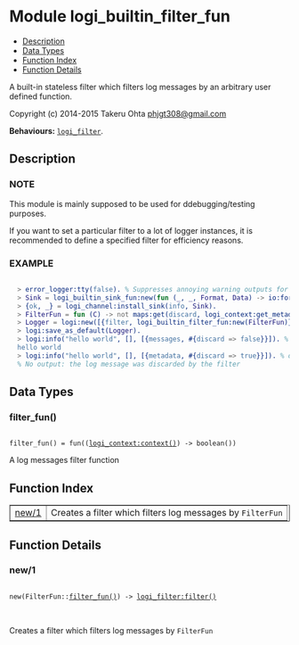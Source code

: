

# Module logi_builtin_filter_fun #
* [Description](#description)
* [Data Types](#types)
* [Function Index](#index)
* [Function Details](#functions)

A built-in stateless filter which filters log messages by an arbitrary user defined function.

Copyright (c) 2014-2015 Takeru Ohta <phjgt308@gmail.com>

__Behaviours:__ [`logi_filter`](logi_filter.md).

<a name="description"></a>

## Description ##


### <a name="NOTE">NOTE</a> ###

This module is mainly supposed to be used for ddebugging/testing purposes.

If you want to set a particular filter to a lot of logger instances,
it is recommended to define a specified filter for efficiency reasons.


### <a name="EXAMPLE">EXAMPLE</a> ###


```erlang

  > error_logger:tty(false). % Suppresses annoying warning outputs for brevity
  > Sink = logi_builtin_sink_fun:new(fun (_, _, Format, Data) -> io:format(Format ++ "\n", Data) end).
  > {ok, _} = logi_channel:install_sink(info, Sink).
  > FilterFun = fun (C) -> not maps:get(discard, logi_context:get_metadata(C), false) end.
  > Logger = logi:new([{filter, logi_builtin_filter_fun:new(FilterFun)}]).
  > logi:save_as_default(Logger).
  > logi:info("hello world", [], [{messages, #{discard => false}}]). % passed
  hello world
  > logi:info("hello world", [], [{metadata, #{discard => true}}]). % discarded
  % No output: the log message was discarded by the filter
```

<a name="types"></a>

## Data Types ##




### <a name="type-filter_fun">filter_fun()</a> ###


<pre><code>
filter_fun() = fun((<a href="logi_context.md#type-context">logi_context:context()</a>) -&gt; boolean())
</code></pre>

 A log messages filter function

<a name="index"></a>

## Function Index ##


<table width="100%" border="1" cellspacing="0" cellpadding="2" summary="function index"><tr><td valign="top"><a href="#new-1">new/1</a></td><td>Creates a filter which filters log messages by <code>FilterFun</code></td></tr></table>


<a name="functions"></a>

## Function Details ##

<a name="new-1"></a>

### new/1 ###

<pre><code>
new(FilterFun::<a href="#type-filter_fun">filter_fun()</a>) -&gt; <a href="logi_filter.md#type-filter">logi_filter:filter()</a>
</code></pre>
<br />

Creates a filter which filters log messages by `FilterFun`


